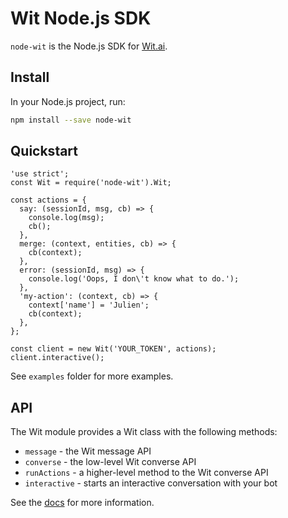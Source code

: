 # Wit Node.js SDK

`node-wit` is the Node.js SDK for [Wit.ai](https://wit.ai).

## Install

In your Node.js project, run:

```bash
npm install --save node-wit
```

## Quickstart

```nodejs
'use strict';
const Wit = require('node-wit').Wit;

const actions = {
  say: (sessionId, msg, cb) => {
    console.log(msg);
    cb();
  },
  merge: (context, entities, cb) => {
    cb(context);
  },
  error: (sessionId, msg) => {
    console.log('Oops, I don\'t know what to do.');
  },
  'my-action': (context, cb) => {
    context['name'] = 'Julien';
    cb(context);
  },
};

const client = new Wit('YOUR_TOKEN', actions);
client.interactive();
```

See `examples` folder for more examples.

## API

The Wit module provides a Wit class with the following methods:
* `message` - the Wit message API
* `converse` - the low-level Wit converse API
* `runActions` - a higher-level method to the Wit converse API
* `interactive` - starts an interactive conversation with your bot

See the [docs](https://wit.ai/docs) for more information.
